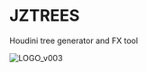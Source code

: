 # JZTREES
Houdini tree generator and FX tool

![LOGO_v003](https://user-images.githubusercontent.com/23189306/123199973-3a964480-d4f3-11eb-8d65-78d716327d3b.png)
